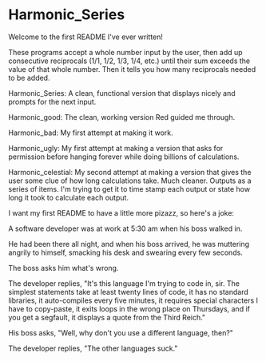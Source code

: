 # Harmonic_Series

Welcome to the first README I've ever written!

These programs accept a whole number input by the user, then add up consecutive reciprocals (1/1, 1/2, 1/3, 1/4, etc.) until their sum exceeds the value of that whole number. Then it tells you how many reciprocals needed to be added.

Harmonic_Series: A clean, functional version that displays nicely and prompts for the next input.

Harmonic_good: The clean, working version Red guided me through.

Harmonic_bad: My first attempt at making it work.

Harmonic_ugly: My first attempt at making a version that asks for permission before hanging forever while doing billions of calculations.

Harmonic_celestial: My second attempt at making a version that gives the user some clue of how long calculations take. Much cleaner. Outputs as a series of items. I'm trying to get it to time stamp each output or state how long it took to calculate each output.

I want my first README to have a little more pizazz, so here's a joke:

A software developer was at work at 5:30 am when his boss walked in.

He had been there all night, and when his boss arrived, he was muttering angrily to himself, smacking his desk and swearing every few seconds.

The boss asks him what's wrong.

The developer replies, "It's this language I'm trying to code in, sir. The simplest statements take at least twenty lines of code, it has no standard libraries, it auto-compiles every five minutes, it requires special characters I have to copy-paste, it exits loops in the wrong place on Thursdays, and if you get a segfault, it displays a quote from the Third Reich."

His boss asks, "Well, why don't you use a different language, then?"

The developer replies, "The other languages suck."
